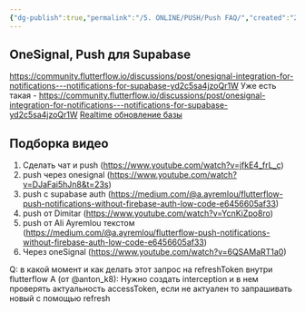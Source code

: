```yaml
---
{"dg-publish":true,"permalink":"/5. ONLINE/PUSH/Push FAQ/","created":"2024-10-22T17:08:22.670-03:00","updated":"2024-10-23T10:13:02.262-03:00"}
---
```



## OneSignal, Push для Supabase
https://community.flutterflow.io/discussions/post/onesignal-integration-for-notifications---notifications-for-supabase-yd2c5sa4jzoQr1W
Уже есть такая - https://community.flutterflow.io/discussions/post/onesignal-integration-for-notifications---notifications-for-supabase-yd2c5sa4jzoQr1W
[Realtime обновление базы](https://www.youtube.com/watch?v=3wvXtIgWUF4&t=391s)

## Подборка видео
1. Сделать чат и push (https://www.youtube.com/watch?v=jfkE4_frL_c)
2. push через onesignal (https://www.youtube.com/watch?v=DJaFai5hJn8&t=23s)
3. push с supabase auth (https://medium.com/@a.ayremlou/flutterflow-push-notifications-without-firebase-auth-low-code-e6456605af33)
4. push от Dimitar (https://www.youtube.com/watch?v=YcnKiZpo8ro)
5. push от Ali Ayremlou текстом (https://medium.com/@a.ayremlou/flutterflow-push-notifications-without-firebase-auth-low-code-e6456605af33)
6. Через oneSignal (https://www.youtube.com/watch?v=6QSAMaRT1a0)


Q: в какой момент и как делать этот запрос на refreshToken внутри flutterflow
A (от @anton_k8):
Нужно создать interception и в нем проверять актуальность accessToken, если не актуален то запрашивать новый с помощью refresh